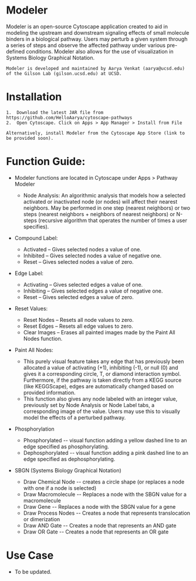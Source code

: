 # Modeler

Modeler is an open-source Cytoscape application created to aid in modeling the upstream and downstream signaling effects of small molecule binders in a biological pathway. Users may perturb a given system through a series of steps and observe the affected pathway under various pre-defined conditions. Modeler also allows for the use of visualization in Systems Biology Graphical Notation. 

	Modeler is developed and maintained by Aarya Venkat (aarya@ucsd.edu) of the Gilson Lab (gilson.ucsd.edu) at UCSD.

# Installation
	1.	Download the latest JAR file from https://github.com/HelloAarya/cytoscape-pathways
	2.	Open Cytoscape. Click on Apps > App Manager > Install from File
	
	Alternatively, install Modeler from the Cytoscape App Store (link to be provided soon).
	
	
# Function Guide:

-	Modeler functions are located in Cytoscape under Apps > Pathway Modeler
	- Node Analysis: An algorithmic analysis that models how a selected activated or inactivated node (or nodes) will affect their nearest neighbors. May be performed in one step (nearest neighbors) or two steps (nearest neighbors + neighbors of nearest neighbors) or N-steps (recursive algorithm that operates the number of times a user specifies).

-	Compound Label: 
	- Activated – Gives selected nodes a value of one.
	- Inhibited – Gives selected nodes a value of negative one.
	- Reset – Gives selected nodes a value of zero.
- Edge Label: 
	- Activating – Gives selected edges a value of one.
	-	Inhibiting – Gives selected edges a value of negative one.
	-	Reset – Gives selected edges a value of zero. 
- Reset Values: 
	-	Reset Nodes – Resets all node values to zero.
	-	Reset Edges – Resets all edge values to zero.
	-	Clear Images – Erases all painted images made by the Paint All Nodes function.

- Paint All Nodes: 
	- This purely visual feature takes any edge that has previously been allocated a value of activating (+1), inhibiting (-1), or null (0) and gives it a corresponding circle, T, or diamond interaction symbol. Furthermore, if the pathway is taken directly from a KEGG source (like KEGGScape), edges are automatically changed based on provided information.
	- This function also gives any node labeled with an integer value, previously set by Node Analysis or Node Label tabs, a corresponding image of the value. Users may use this to visually model the effects of a perturbed pathway.

- Phosphorylation
	- Phosphorylated -- visual function adding a yellow dashed line to an edge specified as phosphorylating.
	- Dephosphorylated -- visual function adding a pink dashed line to an edge specified as dephosphorylating.

- SBGN (Systems Biology Graphical Notation)
	- Draw Chemical Node -- creates a circle shape (or replaces a node with one if a node is selected)
	- Draw Macromolecule -- Replaces a node with the SBGN value for a macromolecule
	- Draw Gene -- Replaces a node with the SBGN value for a gene
	- Draw Process Nodes -- Creates a node that represents translocation or dimerization
	- Draw AND Gate -- Creates a node that represents an AND gate
	- Draw OR Gate -- Creates a node that represents an OR gate

# Use Case
- To be updated.
